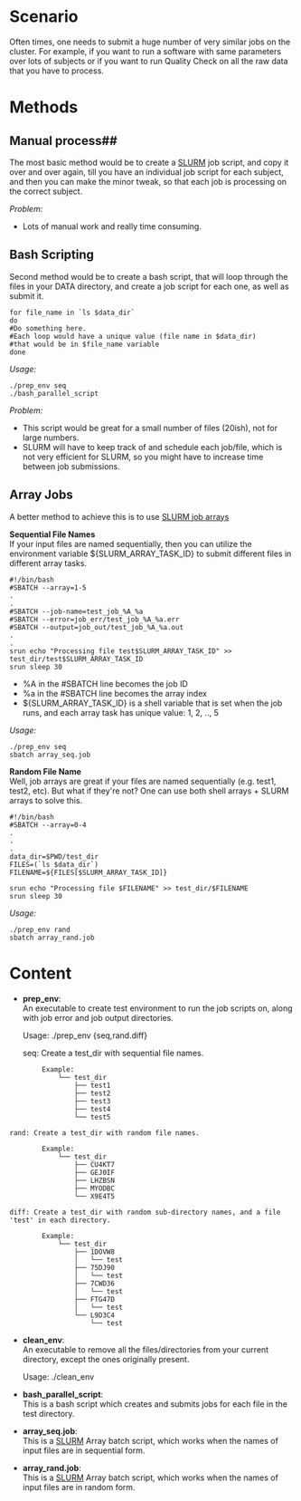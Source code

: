 # Scenario #
Often times, one needs to submit a huge number of very similar jobs on the cluster. For example, if you want to  run a software with same parameters over lots of subjects or if you want to run Quality Check on all the raw data that you have to process.

# Methods #

## Manual process##
The most basic method would be to create a [SLURM](https://docs.uabgrid.uab.edu/wiki/Slurm#Batch_Job) job script, and copy it over and over again, till you have an individual job script for each subject, and then you can make the minor tweak, so that each job is processing on the correct subject.

*Problem:*   
* Lots of manual work and really time consuming.

## Bash Scripting ##
Second method would be to create a bash script, that will loop through the files in your DATA directory, and create a job script for each one, as well as submit it.
```
for file_name in `ls $data_dir`
do
#Do something here. 
#Each loop would have a unique value (file name in $data_dir) 
#that would be in $file_name variable
done
```

*Usage:*  
```
./prep_env seq
./bash_parallel_script
```

*Problem:*  
* This script would be great for a small number of files (20ish), not for large numbers.  
* SLURM will have to keep track of and schedule each job/file, which is not very efficient for SLURM, so you might have to increase time between job submissions.


## Array Jobs ##
A better method to achieve this is to use [SLURM job arrays](https://slurm.schedmd.com/job_array.html)   

**Sequential File Names**   
If your input files are named sequentially, then you can utilize the environment variable ${SLURM_ARRAY_TASK_ID} to submit different files in different array tasks.
```
#!/bin/bash
#SBATCH --array=1-5
.
.
#SBATCH --job-name=test_job_%A_%a
#SBATCH --error=job_err/test_job_%A_%a.err
#SBATCH --output=job_out/test_job_%A_%a.out
.
.
srun echo "Processing file test$SLURM_ARRAY_TASK_ID" >> test_dir/test$SLURM_ARRAY_TASK_ID
srun sleep 30
```
* %A in the #SBATCH line becomes the job ID
* %a in the #SBATCH line becomes the array index
* ${SLURM_ARRAY_TASK_ID} is a shell variable that is set when the job runs, and each array task has unique value: 1, 2, .., 5

*Usage:*
```
./prep_env seq
sbatch array_seq.job
```  

**Random File Name**  
Well, job arrays are great if your files are named sequentially (e.g. test1, test2, etc). But what if they're not? One can use both shell arrays + SLURM arrays to solve this.

```
#!/bin/bash
#SBATCH --array=0-4
.
.
.
data_dir=$PWD/test_dir
FILES=(`ls $data_dir`)
FILENAME=${FILES[$SLURM_ARRAY_TASK_ID]}

srun echo "Processing file $FILENAME" >> test_dir/$FILENAME
srun sleep 30
```

*Usage:*  
```
./prep_env rand
sbatch array_rand.job
```

# Content #

* **prep_env**:  
An executable to create test environment to run the job scripts on, along with job error and job output directories.

	Usage: ./prep_env {seq,rand.diff}  

	seq: Create a test_dir with sequential file names.    
```
		Example:    
			└── test_dir  
				├── test1  
				├── test2  
				├── test3  
				├── test4  
				└── test5     
```
	rand: Create a test_dir with random file names.    
```
		Example:  
			└── test_dir  
			    ├── CU4KT7  
			    ├── GEJ0IF  
			    ├── LHZBSN  
			    ├── MYODBC  
			    └── X9E4T5    
```
	diff: Create a test_dir with random sub-directory names, and a file 'test' in each directory.    
```
		Example:  
			└── test_dir  
			    ├── 1DOVW8  
			    │   └── test  
			    ├── 75DJ90  
			    │   └── test  
			    ├── 7CWD36  
			    │   └── test  
			    ├── FTG47D  
			    │   └── test  
			    └── L9D3C4  
			        └── test  
```

* **clean_env**:  
An executable to remove all the files/directories from your current directory, except the ones originally present.

	Usage: ./clean_env


* **bash_parallel_script**:  
This is a bash script which creates and submits jobs for each file in the test directory.

* **array_seq.job**:  
This is a [SLURM](https://docs.uabgrid.uab.edu/wiki/Slurm) Array batch script, which works when the names of input files are in sequential form.  

* **array_rand.job**:  
This is a [SLURM](https://docs.uabgrid.uab.edu/wiki/Slurm) Array batch script, which works when the names of input files are in random form.



